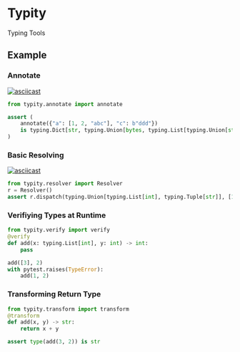# Typity
Typing Tools

## Example
### Annotate
[![asciicast](https://asciinema.org/a/a8CdzGCEpJVPaZSVJtTtatgGd.svg)](https://asciinema.org/a/a8CdzGCEpJVPaZSVJtTtatgGd)

```py
from typity.annotate import annotate

assert (
    annotate({"a": [1, 2, "abc"], "c": b"ddd"})
    is typing.Dict[str, typing.Union[bytes, typing.List[typing.Union[str, int]]]]
)
```

### Basic Resolving
[![asciicast](https://asciinema.org/a/b6H1dpgRzHyKKpgdUFN46sz7a.svg)](https://asciinema.org/a/b6H1dpgRzHyKKpgdUFN46sz7a)
```py
from typity.resolver import Resolver
r = Resolver()
assert r.dispatch(typing.Union[typing.List[int], typing.Tuple[str]], [15, 30])
```

### Verifiying Types at Runtime
```py
from typity.verify import verify
@verify
def add(x: typing.List[int], y: int) -> int:
    pass

add([3], 2)
with pytest.raises(TypeError):
    add(1, 2)
```
### Transforming Return Type
```py
from typity.transform import transform
@transform
def add(x, y) -> str:
    return x + y

assert type(add(3, 2)) is str
```
